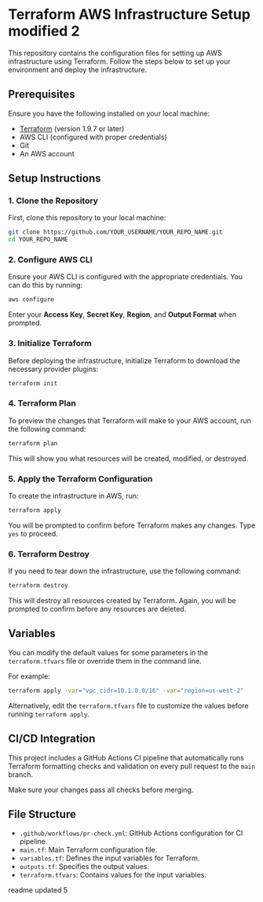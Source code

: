 
# Terraform AWS Infrastructure Setup modified 2

This repository contains the configuration files for setting up AWS infrastructure using Terraform. Follow the steps below to set up your environment and deploy the infrastructure.

## Prerequisites

Ensure you have the following installed on your local machine:

- [Terraform](https://www.terraform.io/downloads.html) (version 1.9.7 or later)
- AWS CLI (configured with proper credentials)
- Git
- An AWS account

## Setup Instructions

### 1. Clone the Repository

First, clone this repository to your local machine:

```bash
git clone https://github.com/YOUR_USERNAME/YOUR_REPO_NAME.git
cd YOUR_REPO_NAME
```

### 2. Configure AWS CLI

Ensure your AWS CLI is configured with the appropriate credentials. You can do this by running:

```bash
aws configure
```

Enter your **Access Key**, **Secret Key**, **Region**, and **Output Format** when prompted.

### 3. Initialize Terraform

Before deploying the infrastructure, initialize Terraform to download the necessary provider plugins:

```bash
terraform init
```

### 4. Terraform Plan

To preview the changes that Terraform will make to your AWS account, run the following command:

```bash
terraform plan
```

This will show you what resources will be created, modified, or destroyed.

### 5. Apply the Terraform Configuration

To create the infrastructure in AWS, run:

```bash
terraform apply
```

You will be prompted to confirm before Terraform makes any changes. Type `yes` to proceed.

### 6. Terraform Destroy

If you need to tear down the infrastructure, use the following command:

```bash
terraform destroy
```

This will destroy all resources created by Terraform. Again, you will be prompted to confirm before any resources are deleted.

## Variables

You can modify the default values for some parameters in the `terraform.tfvars` file or override them in the command line.

For example:

```bash
terraform apply -var="vpc_cidr=10.1.0.0/16" -var="region=us-west-2"
```

Alternatively, edit the `terraform.tfvars` file to customize the values before running `terraform apply`.

## CI/CD Integration

This project includes a GitHub Actions CI pipeline that automatically runs Terraform formatting checks and validation on every pull request to the `main` branch.

Make sure your changes pass all checks before merging.

## File Structure

- `.github/workflows/pr-check.yml`: GitHub Actions configuration for CI pipeline.
- `main.tf`: Main Terraform configuration file.
- `variables.tf`: Defines the input variables for Terraform.
- `outputs.tf`: Specifies the output values.
- `terraform.tfvars`: Contains values for the input variables.

readme updated 5



